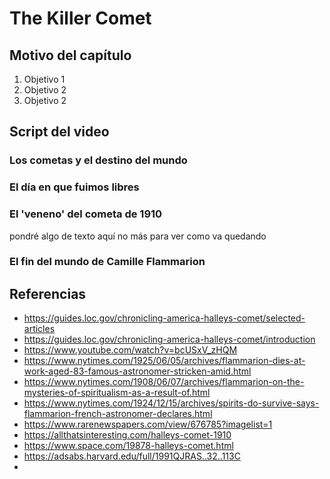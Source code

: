 # The Killer Comet
## Motivo del capítulo

1. Objetivo 1
2. Objetivo 2
3. Objetivo 2

## Script del video

### Los cometas y el destino del mundo

### El día en que fuimos libres

### El 'veneno' del cometa de 1910

pondré algo de texto aquí no más para ver como va quedando

### El fin del mundo de Camille Flammarion

## Referencias
- https://guides.loc.gov/chronicling-america-halleys-comet/selected-articles
- https://guides.loc.gov/chronicling-america-halleys-comet/introduction
- https://www.youtube.com/watch?v=bcUSxV_zHQM
- https://www.nytimes.com/1925/06/05/archives/flammarion-dies-at-work-aged-83-famous-astronomer-stricken-amid.html
- https://www.nytimes.com/1908/06/07/archives/flammarion-on-the-mysteries-of-spiritualism-as-a-result-of.html
- https://www.nytimes.com/1924/12/15/archives/spirits-do-survive-says-flammarion-french-astronomer-declares.html
- https://www.rarenewspapers.com/view/676785?imagelist=1
- https://allthatsinteresting.com/halleys-comet-1910
- https://www.space.com/19878-halleys-comet.html
- https://adsabs.harvard.edu/full/1991QJRAS..32..113C
- 
